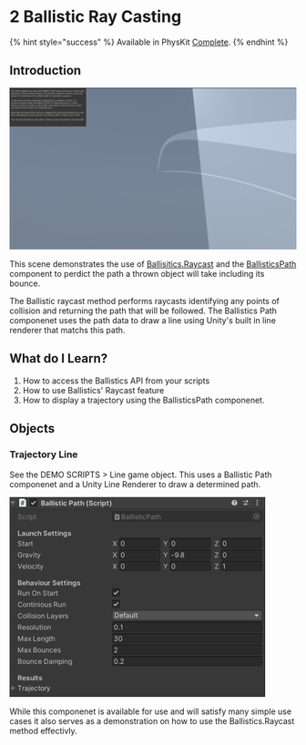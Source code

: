 # 2 Ballistic Ray Casting



{% hint style="success" %}
Available in PhysKit [Complete](https://prf.hn/l/rpoyznk).
{% endhint %}

## Introduction

![](<../../../../.gitbook/assets/image (162) (1).png>)

This scene demonstrates the use of [Ballisitics.Raycast](../../api/ballistics.md#raycast) and the [BallisticsPath](../../components/ballistic-path.md) component to perdict the path a thrown object will take including its bounce.

The Ballistic raycast method performs raycasts identifying any points of collision and returning the path that will be followed. The Ballistics Path componenet uses the path data to draw a line using Unity's built in line renderer that matchs this path.

## What do I Learn?

1. How to access the Ballistics API from your scripts
2. How to use Ballistics' Raycast feature
3. How to display a trajectory using the BallisticsPath componenet.

## Objects

### Trajectory Line

See the DEMO SCRIPTS > Line game object. This uses a Ballistic Path componenet and a Unity Line Renderer to draw a determined path.

![](<../../../../.gitbook/assets/image (187).png>)

While this componenet is available for use and will satisfy many simple use cases it also serves as a demonstration on how to use the Ballistics.Raycast method effectivly.
